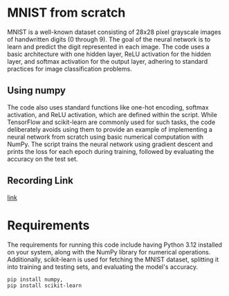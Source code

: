 # MNIST from scratch
MNIST is a well-known dataset consisting of 28x28 pixel grayscale images of handwritten digits (0 through 9).
The goal of the neural network is to learn and predict the digit represented in each image.
The code uses a basic architecture with one hidden layer, ReLU activation for the hidden layer, and softmax activation for the output layer, adhering to standard practices for image classification problems.

## Using numpy
The code also uses standard functions like one-hot encoding, softmax activation, and ReLU activation, which are defined within the script.
While TensorFlow and scikit-learn are commonly used for such tasks, the code deliberately avoids using them to provide an example of implementing a neural network from scratch using basic numerical computation with NumPy.
The script trains the neural network using gradient descent and prints the loss for each epoch during training, followed by evaluating the accuracy on the test set.

## Recording Link
[link](https://drive.google.com/drive/folders/1j8dxdIk-yS2lx3HewK9ifiThJKBI-gxM?usp=sharing)

# Requirements
The requirements for running this code include having Python 3.12 installed on your system, along with the NumPy library for numerical operations.
Additionally, scikit-learn is used for fetching the MNIST dataset, splitting it into training and testing sets, and evaluating the model's accuracy.

```
pip install numpy,
pip install scikit-learn
```
